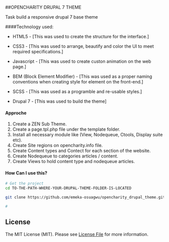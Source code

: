 
##OPENCHARITY DRUPAL 7  THEME

Task build a responsive drupal 7 base theme

####Technology used:

- HTML5 - [This was used to create the structure for the interface.]<br >

- CSS3 - [This was used to arrange, beautify and color the UI to meet required specifications.]<br >

- Javascript - [This was used to create custon animation on the web page.]<br >

- BEM (Block Element Modifier) - [This was used as a proper naming conventions when creating style for element on the front-end.]<br >

- SCSS - [This was used as a programble and re-usable styles.]<br >

- Drupal 7 - [This was used to build the theme]<br >

#### Approche

1. Create a ZEN Sub Theme.
2. Create a page.tpl.php file under the template folder.
3. Install all necessary module like (View, Nodequeue, Ctools, Display suite etc).
4. Create Site regions on opencharity.info file.
5. Create Content types and Contect for each section of the website.
6. Create Nodequeue to categories articles / content.
7. Create Views to hold content type and nodequeue articles.

#### How Can I use this?


```bash
# Get the project
cd TO-THE-PATH-WHERE-YOUR-DRUPAL-THEME-FOLDER-IS-LOCATED

git clone https://github.com/emeka-osuagwu/opencharity_drupal_theme.git.

#

```

## License

The MIT License (MIT). Please see [License File](LICENSE.md) for more information.
